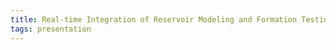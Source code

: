 ```yaml
---
title: Real-time Integration of Reservoir Modeling and Formation Testing
tags: presentation 
---
```

